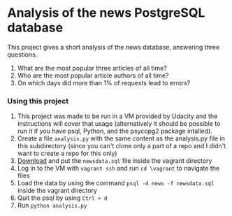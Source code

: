 # Analysis of the news PostgreSQL database
This project gives a short analysis of the news database, answering three questions.
1. What are the most popular three articles of all time?
2. Who are the most popular article authors of all time?
3. On which days did more than 1% of requests lead to errors?

### Using this project
1. This project was made to be run in a VM provided by Udacity and the instructions will cover that usage (alternatively it should be possible to run it if you have psql, Python, and the psycopg2 package intalled).
2. Create a file `analysis.py` with the same content as the analysis.py file in this subdirectory (since you can't clone only a part of a repo and I didn't want to create a repo for this only)
3. [Download](https://d17h27t6h515a5.cloudfront.net/topher/2016/August/57b5f748_newsdata/newsdata.zip) and put the `newsdata.sql` file inside the vagrant directory
4. Log in to the VM with `vagrant ssh` and run `cd \vagrant` to navigate the files
5. Load the data by using the command `psql -d news -f newsdata.sql` inside the vagrant directory
6. Quit the psql by using `Ctrl + d`
7. Run `python analysis.py`

